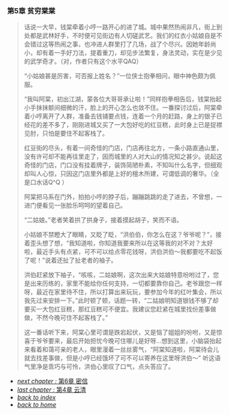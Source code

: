### 第5章 贫穷棠棠

>话说一大早，钱棠牵着小哼一路开心的进了城。城中果然热闹非凡，街上到处都是武林好手，不时便可见街边有人切磋武艺。我们的红衣小姑娘自是不会错过这等热闹之事，也冲进人群里打了几场，战了个尽兴。因她年龄尚小，却有着一手好刀法，提着重刀，却见步法繁复，身法灵动，实在是少见的武学奇才。（对，作者只有这个水平QAQ）
>
>“小姑娘甚是厉害，可否报上姓名？”一位侠士抱拳相问，眼中神色颇为佩服。
>
>“我叫阿棠，初出江湖，蒙各位大哥哥承让啦！”同样抱拳相告后，钱棠抬起小手抹抹额间细微的汗，脸上的开心怎么也敛不住。一番探讨过后，阿棠牵着小哼离开了人群，准备去钱铺要点钱，连着一个月的赶路，身上的银子已经花的差不多了，刚刚进城又买了一大包好吃的红豆糕，此时身上已是捉襟见肘，只怕是要住不起客栈了。
>
>红豆街的尽头，有着一间奇怪的门店，门店再往北方，一条小路直通山里，没有许可却不能再往里走了，因而城里的人对大山的情况知之甚少。说起这奇怪的门店，门口没有挂着牌子，装饰简陋朴素，不知叫什么名字，但细观却叫人心惊，只因这门店里外都是上好的檀木所建，可谓低调的奢华。（全是口水话Q^Q ）
>
>阿棠把马系在门外，拍拍小哼的脖子后，蹦蹦跳跳的走了进去，不曾想，一进门便看见一张脸乐呵呵的望着自己。
>
>“二姑娘。”老者笑着拱了拱身子，接着摸起胡子，笑而不语。
>
>小姑娘不禁瞪大了眼睛，又眨了眨，“洪伯伯，你怎么在这？爷爷呢？”，接着歪头想了想，“我知道啦，你知道我要来所以在这等我的对不对？太好啦，最近手头有点紧，可不可以给点零花钱呀，洪伯洪伯～我都要吃不起饭了呢！”说着还扯了扯老者的袖子。
>
>洪伯赶紧放下袖子，“咳咳，二姑娘啊，这次出来大姑娘特意吩咐过了，您是出来历练的，家里不能给你任何支持，一切都要靠你自己。老爷跟您一样呀，最近在家里待不住，所以打算出来玩玩，要参加今年的红叶集会，所以我先过来安排一下。”此时顿了顿，话题一转，“二姑娘明知道银钱不够了却要买一大包红豆糕，那红豆糕可不便宜。我建议您赶紧在城里找份差事做做，不然今晚可住不起客栈了。”
>
>这一番话听下来，阿棠心里可谓是跌宕起伏，又是恼了姐姐的吩咐，又是惊喜于爷爷要来，最后开始担忧今晚可住哪儿是好呀...想到这里，小脑袋抬起来看着和蔼可亲的老人，眼里漫着一丝丝雾气，“阿棠知道啦，阿棠待会儿就去找差事做，但是小哼已经饿坏了可不可以寄养在这里呀洪伯～”
听这语气里净是乖巧与可怜，洪伯心里叹了口气，点头答应了。

- [*next chapter :* 第6章 密信](https://fiiish-yu.github.io/redleaf/chapter6)
- [*last chapter :* 第4章 云清](https://fiiish-yu.github.io/redleaf/chapter4)
- [*back to index*](https://fiiish-yu.github.io/redleaf/index)
- [*back to home*](https://fiiish-yu.github.io/)